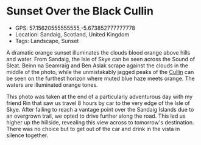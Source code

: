 # Sunset Over the Black Cullin

- GPS: 57.15620555555555,-5.673852777777778
- Location: Sandaig, Scotland, United Kingdom
- Tags: Landscape, Sunset

A dramatic orange sunset illuminates the clouds blood orange above hills and water. From Sandaig, the Isle of Skye can be seen across the Sound of Sleat. Beinn na Seamraig and Ben Aslak scrape against the clouds in the middle of the photo, while the unmistakably jagged peaks of the [Cullin](https://en.wikipedia.org/wiki/Cuillin) can be seen on the furthest horizon where muted blue haze meets orange. The waters are illuminated orange tones.

This photo was taken at the end of a particularly adventurous day with my friend Rin that saw us travel 8 hours by car to the very edge of the Isle of Skye. After failing to reach a vantage point over the Sandaig Islands due to an overgrown trail, we opted to drive further along the road. This led us higher up the hillside, revealing this view across to tomorrow's destination. There was no choice but to get out of the car and drink in the vista in silence together.
